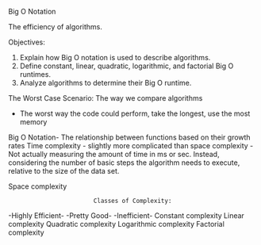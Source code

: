 Big O Notation

The efficiency of algorithms.

Objectives:
  1) Explain how Big O notation is used to describe algorithms.
  2) Define constant, linear, quadratic, logarithmic, and factorial Big O runtimes.
  3) Analyze algorithms to determine their Big O runtime.

The Worst Case Scenario: The way we compare algorithms
  - The worst way the code could perform, take the longest, use the most memory

Big O Notation- The relationship between functions based on their growth rates
  Time complexity - slightly more complicated than space complexity
    - Not actually measuring the amount of time in ms or sec.  Instead, considering
      the number of basic steps the algorithm needs to execute, relative to the
      size of the data set.

  Space complexity

                            Classes of Complexity:

-Highly Efficient-                -Pretty Good-                    -Inefficient-
Constant complexity	            Linear complexity	          Quadratic complexity
Logarithmic complexity		      Factorial complexity
